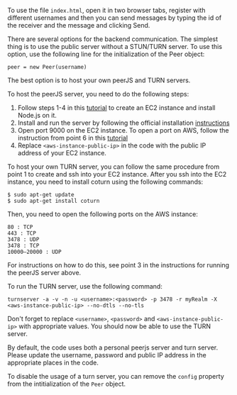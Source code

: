 To use the file `index.html`, open it in two browser tabs, register with different usernames and then you can send messages by typing the id of the receiver and the message 
and clicking Send.


There are several options for the backend communication. The simplest thing is to use the public server without a STUN/TURN server. To use this option, use the following line
for the initialization of the Peer object:

```
peer = new Peer(username)
```

The best option is to host your own peerJS and TURN servers. 

To host the peerJS server, you need to do the following steps:

1. Follow steps 1-4 in this [tutorial](https://ourcodeworld.com/articles/read/977/how-to-deploy-a-node-js-application-on-aws-ec2-server) 
to create an EC2 instance and install Node.js on it. 
2. Install and run the server by following the official installation [instructions](https://github.com/peers/peerjs-server#run-server)
3. Open port 9000 on the EC2 instance. To open a port on AWS, follow the instruction from point 6 in this [tutorial](https://ourcodeworld.com/articles/read/977/how-to-deploy-a-node-js-application-on-aws-ec2-server)
4. Replace `<aws-instance-public-ip>` in the code with the public IP address of your EC2 instance.  

To host your own TURN server, you can follow the same procedure from point 1 to create and ssh into your EC2 instance. After you ssh into the EC2 instance, you need to install
coturn using the following commands:

```
$ sudo apt-get update
$ sudo apt-get install coturn
```

Then, you need to open the following ports on the AWS instance:

```
80 : TCP 
443 : TCP 
3478 : UDP
3478 : TCP
10000–20000 : UDP
```

For instructions on how to do this, see point 3 in the instructions for running the peerJS server above. 

To run the TURN server, use the following command:

```
turnserver -a -v -n -u <username>:<password> -p 3478 -r myRealm -X <aws-instance-public-ip> --no-dtls --no-tls
```

Don't forget to replace `<username>`, `<password>` and `<aws-instance-public-ip>` with appropriate values. You should now be able to use the TURN server. 

By default, the code uses both a personal peerjs server and turn server. Please update the username, password and public IP address in the appropriate places in the code. 

To disable the usage of a turn server, you can remove the `config` property from the intitialization of the `Peer` object. 

